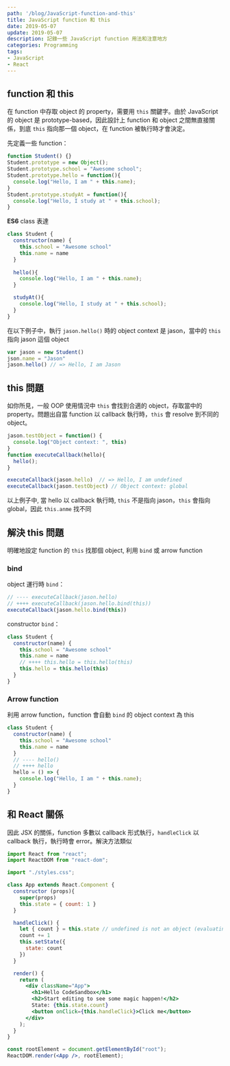 ```yaml
---
path: '/blog/JavaScript-function-and-this'
title: JavaScript function 和 this
date: 2019-05-07
update: 2019-05-07
description: 記錄一些 JavaScript function 用法和注意地方
categories: Programming
tags: 
- JavaScript
- React
---
```


## function 和 this

在 function 中存取 object 的 property，需要用 `this` 關鍵字。由於 JavaScript 的 object 是 prototype-based，因此設計上 function 和 object 之間無直接關係，到底 `this` 指向那一個 object，在 function 被執行時才會決定。

先定義一些 function：

```JavaScript
function Student() {}
Student.prototype = new Object();
Student.prototype.school = "Awesome school";
Student.prototype.hello = function(){
  console.log("Hello, I am " + this.name);
}
Student.prototype.studyAt = function(){
  console.log("Hello, I study at " + this.school);
}
```

**ES6** class 表達

```JavaScript
class Student {
  constructor(name) {
    this.school = "Awesome school"
    this.name = name
  }
  
  hello(){
    console.log("Hello, I am " + this.name);
  }

  studyAt(){
    console.log("Hello, I study at " + this.school);
  }
}
```

在以下例子中，執行 `jason.hello()` 時的 object context 是 jason，當中的 `this` 指向 jason 這個 object

```JavaScript
var jason = new Student()
json.name = "Jason"
jason.hello() // => Hello, I am Jason
```

## this 問題

如你所見，一般 OOP 使用情況中 `this` 會找到合適的 object，存取當中的 property。問題出自當 function 以 callback 執行時，`this` 會 resolve 到不同的 object。

```JavaScript
jason.testObject = function() {
  console.log("Object context: ", this)
}
function executeCallback(hello){
  hello();
}

executeCallback(jason.hello)  // => Hello, I am undefined
executeCallback(jason.testObject) // Object context: global 
```

以上例子中, 當 hello 以 callback 執行時, `this` 不是指向 jason，`this` 會指向 global，因此 `this.anme` 找不同

## 解決 this 問題

明確地設定 function 的 `this` 找那個 object, 利用 `bind` 或 arrow function

### bind

object 運行時 `bind`： 

```js
// ---- executeCallback(jason.hello)
// ++++ executeCallback(jason.hello.bind(this))
executeCallback(jason.hello.bind(this))
```

constructor `bind`：

```JavaScript
class Student {
  constructor(name) {
    this.school = "Awesome school"
    this.name = name
    // ++++ this.hello = this.hello(this)
    this.hello = this.hello(this)
  }
}
```

### Arrow function

利用 arrow function，function 會自動 `bind` 的 object context 為 this

```js
class Student {
  constructor(name) {
    this.school = "Awesome school"
    this.name = name
  }
  // ---- hello()
  // ++++ hello
  hello = () => {
    console.log("Hello, I am " + this.name);
  }
}
```

## 和 React 關係

因此 JSX 的關係，function 多數以 callback 形式執行，`handleClick` 以 callback 執行，執行時會 error。解決方法類似

```jsx
import React from "react";
import ReactDOM from "react-dom";

import "./styles.css";

class App extends React.Component {
  constructor (props){
    super(props)
    this.state = { count: 1 }
  }

  handleClick() {
    let { count } = this.state // undefined is not an object (evaluating 'this.state')
    count += 1
    this.setState({
      state: count
    })
  }

  render() {
    return (
      <div className="App">
        <h1>Hello CodeSandbox</h1>
        <h2>Start editing to see some magic happen!</h2>
        State: {this.state.count}
        <button onClick={this.handleClick}>Click me</button>
      </div>
    );
  }
}

const rootElement = document.getElementById("root");
ReactDOM.render(<App />, rootElement);
```